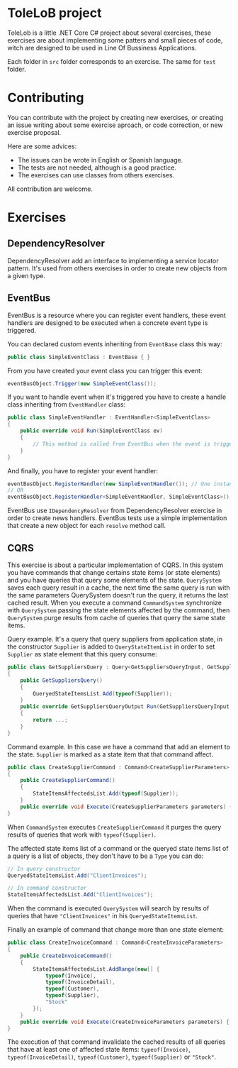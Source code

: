 # ToleLoB project

ToleLob is a little .NET Core C# project about several exercises, these exercises are about implementing some patters and small pieces of code, witch are designed to be used in Line Of Bussiness Applications.

Each folder in `src` folder corresponds to an exercise. The same for `test` folder.

# Contributing
You can contribute with the project by creating new exercises, or creating an issue writing about some exercise aproach, or code correction, or new exercise proposal.

Here are some advices:

* The issues can be wrote in English or Spanish language.
* The tests are not needed, although is a good practice.
* The exercises can use classes from others exercises.

All contribution are welcome.

# Exercises

## DependencyResolver

DependencyResolver add an interface to implementing a service locator pattern. It's used from others exercises in order to create new objects from a given type.

## EventBus

EventBus is a resource where you can register event handlers, these event handlers are designed to be executed when a concrete event type is triggered.

You can declared custom events inheriting from `EventBase` class this way:

```` csharp
public class SimpleEventClass : EventBase { }

```` 

From you have created your event class you can trigger this event:

```` csharp
eventBusObject.Trigger(new SimpleEventClass());
````

If you want to handle event when it's triggered you have to create a handle class inheriting from `EventHandler` class:

```` csharp
public class SimpleEventHandler : EventHandler<SimpleEventClass>
{
    public override void Run(SimpleEventClass ev) 
    { 
        // This method is called from EventBus when the event is triggered 
    }
}
````

And finally, you have to register your event handler:

```` csharp
eventBusObject.RegisterHandler(new SimpleEventHandler()); // One instance for all triggers
// OR
eventBusObject.RegisterHandler<SimpleEventHandler, SimpleEventClass>(); // New instance for each triggers
````

EventBus use `IDependencyResolver` from DependencyResolver exercise in order to create news handlers.
EventBus tests use a simple implementation that create a new object for each `resolve` method call.

## CQRS

This exercise is about a particular implementation of CQRS. In this system you have commands that change certains state items (or state elements) and you have queries that query some elements of the state. `QuerySystem` saves each query result in a cache, the next time the same query is run with the same parameters QuerySystem doesn't run the query, it returns the last cached result. When you execute a command `CommandSystem` synchronize with `QuerySystem` passing the state elements affected by the command, then `QuerySystem` purge results from cache of queries that query the same state items.

Query example. It's a query that query suppliers from application state, in the constructor `Supplier` is added to `QueryStateItemList` in order to set `Supplier` as state element that this query consume:

```` csharp
public class GetSuppliersQuery : Query<GetSuppliersQueryInput, GetSuppliersQueryOutput>
{
    public GetSuppliersQuery()
    {
        QueryedStateItemsList.Add(typeof(Supplier));
    }
    public override GetSuppliersQueryOutput Run(GetSuppliersQueryInput parameters)
    {
        return ...;
    }
}
````

Command example. In this case we have a command that add an element to the state. `Supplier` is marked as a state item that that command affect.

```` csharp
public class CreateSupplierCommand : Command<CreateSupplierParameters>
{
    public CreateSupplierCommand()
    {
        StateItemsAffectedsList.Add(typeof(Supplier));
    }
    public override void Execute(CreateSupplierParameters parameters) { }
}
````

When `CommandSystem` executes `CreateSupplierCommand` it purges the query results of queries that work with `typeof(Supplier)`.

The affected state items list of a command or the queryed state items list of a query is a list of objects, they don't have to be a `Type` you can do:

```` csharp
// In query constructor 
QueryedStateItemsList.Add("ClientInvoices");

// In command constructor
StateItemsAffectedsList.Add("ClientInvoices");
````
When the command is executed `QuerySystem` will search by results of queries that have `"ClientInvoices"` in his `QueryedStateItemsList`.

Finally an example of command that change more than one state element:

```` csharp
public class CreateInvoiceCommand : Command<CreateInvoiceParameters>
{
    public CreateInvoiceCommand()
    {
        StateItemsAffectedsList.AddRange(new[] {
            typeof(Invoice),
            typeof(InvoiceDetail),
            typeof(Customer),
            typeof(Supplier),
            "Stock"
        });
    }
    public override void Execute(CreateInvoiceParameters parameters) { }
}
````

The execution of that command invalidate the cached results of all queries that have at least one of affected state items: `typeof(Invoice)`, `typeof(InvoiceDetail)`, `typeof(Customer)`, `typeof(Supplier)` or `"Stock"`.
